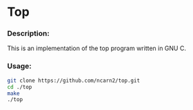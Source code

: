 # Top

### Description: 
This is an implementation of the top program written in GNU C.

### Usage:
```bash
git clone https://github.com/ncarn2/top.git
cd ./top
make
./top
```

